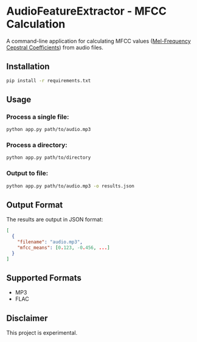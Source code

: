 # AudioFeatureExtractor - MFCC Calculation

A command-line application for calculating MFCC values ([Mel-Frequency Cepstral Coefficients](https://en.wikipedia.org/wiki/Mel-frequency_cepstrum)) from audio files.

## Installation

```bash
pip install -r requirements.txt
```

## Usage

### Process a single file:
```bash
python app.py path/to/audio.mp3
```

### Process a directory:
```bash
python app.py path/to/directory
```

### Output to file:
```bash
python app.py path/to/audio.mp3 -o results.json
```

## Output Format

The results are output in JSON format:
```json
[
  {
    "filename": "audio.mp3",
    "mfcc_means": [0.123, -0.456, ...]
  }
]
```

## Supported Formats
- MP3
- FLAC 

## Disclaimer

This project is experimental.